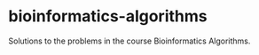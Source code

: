 bioinformatics-algorithms
=========================

Solutions to the problems in the course Bioinformatics Algorithms.
